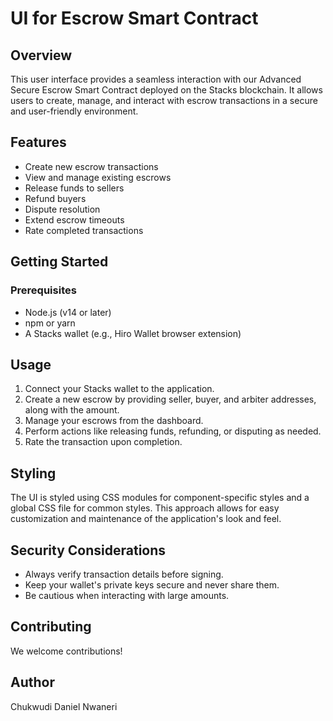 # UI for Escrow Smart Contract 

## Overview

This user interface provides a seamless interaction with our Advanced Secure Escrow Smart Contract deployed on the Stacks blockchain. It allows users to create, manage, and interact with escrow transactions in a secure and user-friendly environment.

## Features

- Create new escrow transactions
- View and manage existing escrows
- Release funds to sellers
- Refund buyers
- Dispute resolution
- Extend escrow timeouts
- Rate completed transactions

## Getting Started

### Prerequisites

- Node.js (v14 or later)
- npm or yarn
- A Stacks wallet (e.g., Hiro Wallet browser extension)

## Usage

1. Connect your Stacks wallet to the application.
2. Create a new escrow by providing seller, buyer, and arbiter addresses, along with the amount.
3. Manage your escrows from the dashboard.
4. Perform actions like releasing funds, refunding, or disputing as needed.
5. Rate the transaction upon completion.

## Styling

The UI is styled using CSS modules for component-specific styles and a global CSS file for common styles. This approach allows for easy customization and maintenance of the application's look and feel.

## Security Considerations

- Always verify transaction details before signing.
- Keep your wallet's private keys secure and never share them.
- Be cautious when interacting with large amounts.

## Contributing

We welcome contributions!

## Author
Chukwudi Daniel Nwaneri